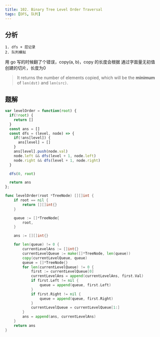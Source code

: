 ```yaml
---
title: 102. Binary Tree Level Order Traversal
tags: [DFS, 队列]
---
```


## 分析
```
1. dfs + 层记录
2. 队列模拟
```

用 go 写的时候翻了个错误，copy(a, b)，copy 的长度会根据 通过字面量无初值创建的切片，长度为0
> It returns the number of elements copied, which will be the **minimum** of `len(dst)` and `len(src)`.
## 题解

```js
var levelOrder = function(root) {
  if(!root) {
    return []
  }
  const ans = []
  const dfs = (level, node) => {
    if(!ans[level]) {
      ans[level] = []
    }
    ans[level].push(node.val)
    node.left && dfs(level + 1, node.left)
    node.right && dfs(level + 1, node.right)
  }

  dfs(0, root)

  return ans
};
```


```go
func levelOrder(root *TreeNode) [][]int {
	if root == nil {
		return [][]int{}
	}

	queue := []*TreeNode{
		root,
	}

	ans := [][]int{}

	for len(queue) != 0 {
		currentLevelAns := []int{}
		currentLevelQueue := make([]*TreeNode, len(queue))
		copy(currentLevelQueue, queue)
		queue = []*TreeNode{}
		for len(currentLevelQueue) != 0 {
			first := currentLevelQueue[0]
			currentLevelAns = append(currentLevelAns, first.Val)
			if first.Left != nil {
				queue = append(queue, first.Left)
			}
			if first.Right != nil {
				queue = append(queue, first.Right)
			}
			currentLevelQueue = currentLevelQueue[1:]
		}
		ans = append(ans, currentLevelAns)
	}
	return ans
}

```